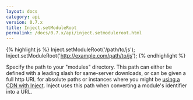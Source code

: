 ```yaml
---
layout: docs
category: api
version: 0.7.x
title: Inject.setModuleRoot
permalink: /docs/0.7.x/api/inject.setmoduleroot.html
---
```


{% highlight js %}
Inject.setModuleRoot('/path/to/js');
Inject.setModuleRoot('http://example.com/path/to/js');
{% endhighlight %}

Specify the path to your "modules" directory. This path can either be defined with a leading slash for same-server downloads, or can be given a full http URL for absolute paths or instances where you might be [using a CDN with Inject](/docs/0.7.x/howto/cross_domain.html). Inject uses this path when converting a module's identifier into a URL.